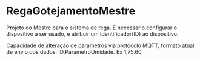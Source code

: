 ﻿# RegaGotejamentoMestre
Projeto do Mestre para o sistema de rega. É necessario configurar o dispositivo a ser usado, e atribuir um Identificador(ID) ao dispositivo.

Capacidade de alteração de parametros via protocolo MQTT, formato atual de envio dos dados: ID,ParametroUmidade. Ex 1,75.60
